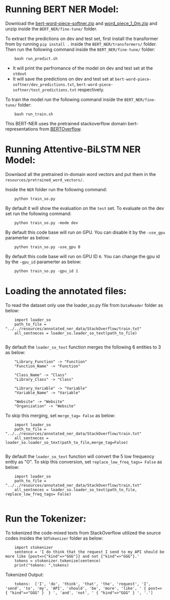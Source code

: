 # Running BERT NER Model:

Download the [bert-word-piece-softner.zip](https://mega.nz/file/aBgWESJB#0LDKqizbTAlWHUReUSiJ-prgc2LngjzmktUzMC3-Jk0) and [word_piece_1_0m.zip](https://mega.nz/file/yE5WACBI#v1CQLM7I9451NVF2SBG8zu3UQvWAml7DAk6tybh9HkA) and unzip inside the `BERT_NER/fine-tune/` folder.

To extract the predictions on dev and test set, first install the transformer from by running `pip install .` inside the `BERT_NER/transformers/` folder. Then run the following command inside the `BERT_NER/fine-tune/` folder:

```
    bash run_predict.sh
```

- It will print the perfromance of the model on dev and test set at the `stdout` 
- It will save the predictions on dev and test set at `bert-word-piece-softner/dev_predictions.txt`, `bert-word-piece-softner/test_predictions.txt` respectively.

To train the model run the following command inside the `BERT_NER/fine-tune/` folder:

```
    bash run_train.sh
```

This BERT-NER uses the pretrained stackoverflow domain bert-representations from [BERTOverflow](https://github.com/lanwuwei/BERTOverflow).

# Running Attentive-BiLSTM NER Model:

Downlaod all the pretrained in-domain word vectors and put them in the `resources/pretrained_word_vectors/`.

Inside the `NER` folder run the following command:

```
    python train_so.py 
```


By default it will show the evaluation on the `test` set. To evaluate on the dev set run the following command:

```
    python train_so.py -mode dev
```

By default this code base will run on GPU. You can disable it by the `-use_gpu` paramerter as below:

```
    python train_so.py -use_gpu 0
```

By default this code base will run on GPU ID `0`. You can change the gpu id by the `-gpu_id` paramerter as below:

```
    python train_so.py -gpu_id 1
```


# Loading the annotated files:

To read the dataset only use the loader_so.py file from `DataReader` folder as below:


```
    import loader_so
    path_to_file = "../../resources/annotated_ner_data/StackOverflow/train.txt"
    all_sentneces = loader_so.loader_so_text(path_to_file)
 
```

By default the `loader_so_text` function merges the following 6 entities to 3 as below: 

```
    "Library_Function" -> "Function"
    "Function_Name" -> "Function"

    "Class_Name" -> "Class"
    "Library_Class" -> "Class"

    "Library_Variable" -> "Variable"
    "Variable_Name" -> "Variable"

    "Website" -> "Website"
    "Organization" -> "Website"

```

To skip this merging, set `merge_tag= False` as below:

```
    import loader_so
    path_to_file = "../../resources/annotated_ner_data/StackOverflow/train.txt"
    all_sentneces = loader_so.loader_so_text(path_to_file,merge_tag=False)
 
```


By default the `loader_so_text` function will convert the 5 low frequency enttiy as "O". To skip this conversion, set `replace_low_freq_tags= False` as below:



```
    import loader_so
    path_to_file = "../../resources/annotated_ner_data/StackOverflow/train.txt"
    all_sentneces = loader_so.loader_so_text(path_to_file, replace_low_freq_tags= False)
 
```

# Run the Tokenizer:

To tokenized the code-mixed texts from StackOverflow utilized the source codes insides the `SOTokenizer` folder as below:

```
	import stokenizer
	sentence = 'I do think that the request I send to my API should be more like {post=>{"kind"=>"GGG"}} and not {"kind"=>"GGG"}.'
	tokens = stokenizer.tokenize(sentence)
	print("tokens: ",tokens)

```
Tokenized Output:

```
	tokens:  ['I', 'do', 'think', 'that', 'the', 'request', 'I', 'send', 'to', 'my', 'API', 'should', 'be', 'more', 'like', ' { post=> { "kind"=>"GGG" }  } ', 'and', 'not', ' { "kind"=>"GGG" } ', '.']

```

